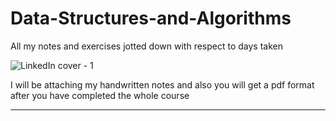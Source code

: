 # Data-Structures-and-Algorithms
All my notes and exercises jotted down with respect to days taken 

![LinkedIn cover - 1](https://user-images.githubusercontent.com/90903555/177191923-6068cf48-e364-4b9b-96b1-41e12bd41f99.png)


I will be attaching my handwritten notes and also you will get a pdf format after you have completed the whole course 

---
